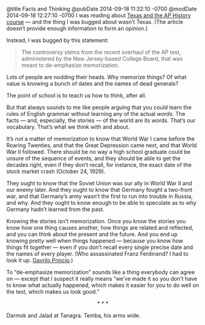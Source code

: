 @title Facts and Thinking
@pubDate 2014-09-18 11:32:10 -0700
@modDate 2014-09-18 12:27:10 -0700
I was reading about <a href="http://talkingpointsmemo.com/news/texas-moves-to-override-ap-exam">Texas and the AP History course</a> — and the thing I was bugged about wasn’t Texas. (The article doesn’t provide enough information to form an opinion.)

Instead, I was bugged by this statement:

>The controversy stems from the recent overhaul of the AP test, administered by the New Jersey-based College Board, that was meant to de-emphasize memorization.

Lots of people are nodding their heads. Why memorize things? Of what value is knowing a bunch of dates and the names of dead generals?

The point of school is to teach us how to think, after all.

But that always sounds to me like people arguing that you could learn the rules of English grammar without learning any of the actual <em>words</em>. The facts — and, especially, the stories — of the world are its words. That’s our vocabulary. That’s what we think with and about.

It’s *not* a matter of memorization to know that World War I came before the Roaring Twenties, and that the Great Depression came next, and that World War II followed. There should be no way a high school graduate could be unsure of the sequence of events, and they should be able to get the decades right, even if they don’t recall, for instance, the exact date of the stock market crash (October 24, 1929).

They ought to know that the Soviet Union was our ally in World War II and our enemy later. And they ought to know that Germany fought a two-front war, and that Germany’s army wasn’t the first to run into trouble in Russia, and why. And they ought to know enough to be able to speculate as to why Germany hadn’t learned from the past.

Knowing the stories isn’t memorization. Once you know the stories you know how one thing causes another, how things are related and reflected, and you can think about the present and the future. And you end up knowing pretty well when things happened — because you know how things fit together — even if you don’t recall every single precise date and the names of every player. (Who assassinated Franz Ferdinand? I had to look it up. <a href="https://en.wikipedia.org/wiki/Gavrilo_Princip">Gavrilo Princip</a>.)

To “de-emphasize memorization” sounds like a thing everybody can agree on — except that I suspect it really means “we’ve made it so you don’t have to know what actually happened, which makes it easier for you to do well on the test, which makes us look good.”

<p style="text-align:center">* * *</p>

Darmok and Jalad at Tanagra. Temba, his arms wide.
